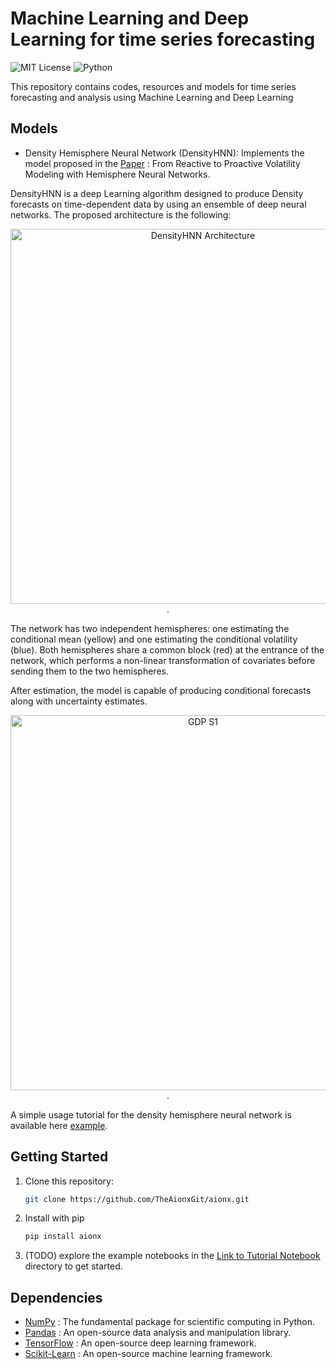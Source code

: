 # Machine Learning and Deep Learning for time series forecasting

![MIT License](https://img.shields.io/badge/license-MIT-yellow.svg)
![Python](https://img.shields.io/badge/python-3.10%2B-blue)

This repository contains codes, resources and models for time series forecasting and analysis using Machine Learning and Deep Learning
 
## Models

- Density Hemisphere Neural Network (DensityHNN):
Implements the model proposed in the [Paper](https://papers.ssrn.com/sol3/papers.cfm?abstract_id=4627773) : From Reactive to Proactive Volatility Modeling with Hemisphere Neural Networks.

 DensityHNN is a deep Learning algorithm designed to produce Density forecasts on time-dependent data by using an ensemble of deep neural networks. The proposed architecture is the following:

<div align="center">
    <img src="https://github.com/TheAionxGit/Aionx/blob/main/images/DensityHNN_archi.png" alt="DensityHNN Architecture" width="600"/>.
</div>

The network has two independent hemispheres: one estimating the conditional mean (yellow) and one estimating the conditional volatility (blue). Both hemispheres share a common block (red) at the entrance of the network, which performs a non-linear transformation of covariates before sending them to the two hemispheres.

After estimation, the model is capable of producing conditional forecasts along with uncertainty estimates.

<div align="center">
    <img src="https://github.com/TheAionxGit/Aionx/blob/main/images/GDP_S1.png" alt="GDP S1" width="600"/>.
</div>

A simple usage tutorial for the density hemisphere neural network is available here [example](examples/DensityHNN_tutorial1.ipynb).

## Getting Started

1. Clone this repository:

    ```bash
    git clone https://github.com/TheAionxGit/aionx.git
    ```

2. Install with pip

    ```bash
    pip install aionx
    ```

3. (TODO) explore the example notebooks in the [Link to Tutorial Notebook](examples/tutorial_notebook.ipynb) directory to get started.

## Dependencies

- [NumPy](https://numpy.org/) : The fundamental package for scientific computing in Python.
- [Pandas](https://pandas.pydata.org/) : An open-source data analysis and manipulation library.
- [TensorFlow](https://www.tensorflow.org/) : An open-source deep learning framework.
- [Scikit-Learn](https://scikit-learn.org/stable/) : An open-source machine learning framework.
      
